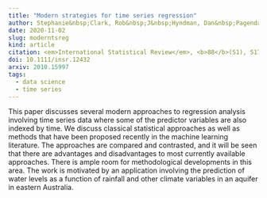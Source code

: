 ```yaml
---
title: "Modern strategies for time series regression"
author: Stephanie&nbsp;Clark, Rob&nbsp;J&nbsp;Hyndman, Dan&nbsp;Pagendam, Louise&nbsp;M&nbsp;Ryan
date: 2020-11-02
slug: moderntsreg
kind: article
citation: <em>International Statistical Review</em>, <b>88</b>(S1), S179-S204
doi: 10.1111/insr.12432
arxiv: 2010.15997
tags:
  - data science
  - time series
---
```


This paper discusses several modern approaches to regression analysis involving time series data where some of the predictor variables are also indexed by time. We discuss classical statistical approaches as well as methods that have been proposed recently in the machine learning literature. The approaches are compared and contrasted, and it will be seen that there are advantages and disadvantages to most currently available approaches. There is ample room for methodological developments in this area. The work is motivated by an application involving the prediction of water levels as a function of rainfall and other climate variables in an aquifer in eastern Australia.
